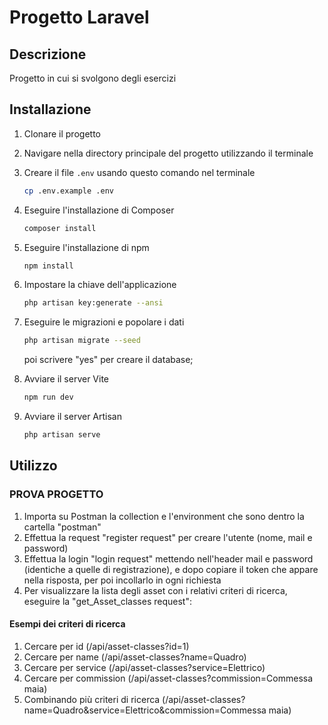 # Progetto Laravel

## Descrizione
Progetto in cui si svolgono degli esercizi

## Installazione
1. Clonare il progetto
2. Navigare nella directory principale del progetto utilizzando il terminale
3. Creare il file `.env` usando questo comando nel terminale
    ```sh
    cp .env.example .env
    ```
4. Eseguire l'installazione di Composer
    ```sh
    composer install
    ```
5. Eseguire l'installazione di npm
    ```sh
    npm install
    ```
6. Impostare la chiave dell'applicazione
    ```sh
    php artisan key:generate --ansi
    ```
7. Eseguire le migrazioni e popolare i dati
    ```sh
    php artisan migrate --seed
    ```
    poi scrivere "yes" per creare il database;

8. Avviare il server Vite
    ```sh
    npm run dev
    ```
9. Avviare il server Artisan
    ```sh
    php artisan serve
    ```

## Utilizzo
### PROVA PROGETTO
1. Importa su Postman la collection e l'environment che sono dentro la cartella "postman"
2. Effettua la request "register request" per creare l'utente (nome, mail e password)
3. Effettua la login "login request" mettendo nell'header mail e password (identiche a quelle di registrazione), e dopo copiare il token che appare nella risposta, per poi incollarlo in ogni richiesta
4. Per visualizzare la lista degli asset con i relativi criteri di ricerca, eseguire la "get_Asset_classes request":

#### Esempi dei criteri di ricerca
1. Cercare per id (/api/asset-classes?id=1)
2. Cercare per name (/api/asset-classes?name=Quadro)
3. Cercare per service (/api/asset-classes?service=Elettrico)
4. Cercare per commission (/api/asset-classes?commission=Commessa maia)
5. Combinando più criteri di ricerca (/api/asset-classes?name=Quadro&service=Elettrico&commission=Commessa maia)
